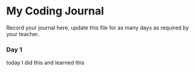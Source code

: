 # My Coding Journal
Record your journal here, update this file for as many days as required by your teacher.
### Day 1
today I did this and learned this
